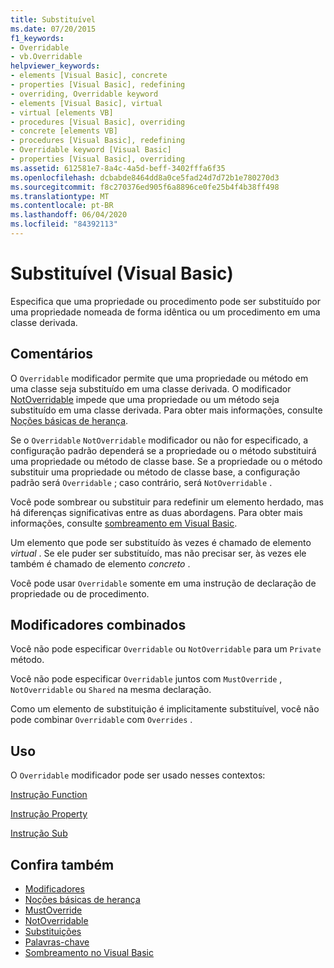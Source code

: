 ```yaml
---
title: Substituível
ms.date: 07/20/2015
f1_keywords:
- Overridable
- vb.Overridable
helpviewer_keywords:
- elements [Visual Basic], concrete
- properties [Visual Basic], redefining
- overriding, Overridable keyword
- elements [Visual Basic], virtual
- virtual [elements VB]
- procedures [Visual Basic], overriding
- concrete [elements VB]
- procedures [Visual Basic], redefining
- Overridable keyword [Visual Basic]
- properties [Visual Basic], overriding
ms.assetid: 612581e7-8a4c-4a5d-beff-3402fffa6f35
ms.openlocfilehash: dcbabde8464dd8a0ce5fad24d7d72b1e780270d3
ms.sourcegitcommit: f8c270376ed905f6a8896ce0fe25b4f4b38ff498
ms.translationtype: MT
ms.contentlocale: pt-BR
ms.lasthandoff: 06/04/2020
ms.locfileid: "84392113"
---
```

# <a name="overridable-visual-basic"></a>Substituível (Visual Basic)
Especifica que uma propriedade ou procedimento pode ser substituído por uma propriedade nomeada de forma idêntica ou um procedimento em uma classe derivada.  
  
## <a name="remarks"></a>Comentários  
 O `Overridable` modificador permite que uma propriedade ou método em uma classe seja substituído em uma classe derivada. O modificador [NotOverridable](notoverridable.md) impede que uma propriedade ou um método seja substituído em uma classe derivada.  Para obter mais informações, consulte [Noções básicas de herança](../../programming-guide/language-features/objects-and-classes/inheritance-basics.md).  
  
 Se o `Overridable` `NotOverridable` modificador ou não for especificado, a configuração padrão dependerá se a propriedade ou o método substituirá uma propriedade ou método de classe base. Se a propriedade ou o método substituir uma propriedade ou método de classe base, a configuração padrão será `Overridable` ; caso contrário, será `NotOverridable` .  
  
 Você pode sombrear ou substituir para redefinir um elemento herdado, mas há diferenças significativas entre as duas abordagens. Para obter mais informações, consulte [sombreamento em Visual Basic](../../programming-guide/language-features/declared-elements/shadowing.md).  
  
 Um elemento que pode ser substituído às vezes é chamado de elemento *virtual* . Se ele puder ser substituído, mas não precisar ser, às vezes ele também é chamado de elemento *concreto* .  
  
 Você pode usar `Overridable` somente em uma instrução de declaração de propriedade ou de procedimento.  
  
## <a name="combined-modifiers"></a>Modificadores combinados  
 Você não pode especificar `Overridable` ou `NotOverridable` para um `Private` método.  
  
 Você não pode especificar `Overridable` juntos com `MustOverride` , `NotOverridable` ou `Shared` na mesma declaração.  
  
 Como um elemento de substituição é implicitamente substituível, você não pode combinar `Overridable` com `Overrides` .  
  
## <a name="usage"></a>Uso  
 O `Overridable` modificador pode ser usado nesses contextos:  
  
 [Instrução Function](../statements/function-statement.md)  
  
 [Instrução Property](../statements/property-statement.md)  
  
 [Instrução Sub](../statements/sub-statement.md)  
  
## <a name="see-also"></a>Confira também

- [Modificadores](index.md)
- [Noções básicas de herança](../../programming-guide/language-features/objects-and-classes/inheritance-basics.md)
- [MustOverride](mustoverride.md)
- [NotOverridable](notoverridable.md)
- [Substituições](overrides.md)
- [Palavras-chave](../keywords/index.md)
- [Sombreamento no Visual Basic](../../programming-guide/language-features/declared-elements/shadowing.md)
